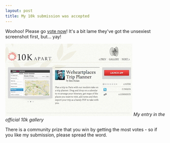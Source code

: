 ```yaml
---
layout: post
title: My 10k submission was accepted
---
```


Woohoo! Please go [vote now](http://10k.aneventapart.com/Entry/394)! It's a bit lame they've got the unsexiest screenshot first, but... yay!

<img src="/images/10kgallery.png">
<cite>My entry in the official 10k gallery</cite>

There is a community prize that you win by getting the most votes - so if you like my submission, please spread the word.